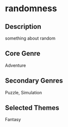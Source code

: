 
# randomness

## Description
something about random

## Core Genre
Adventure

## Secondary Genres
Puzzle, Simulation

## Selected Themes
Fantasy
    